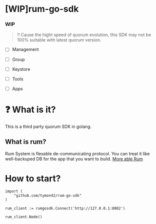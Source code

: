 # [WIP]rum-go-sdk  

### WIP
> ‼️ Cause the hight speed of quorum evolution, this SDK may not be 100% suitable with latest quorum version.  
- [ ] Management  
- [ ] Group  
- [ ] Keystore  
- [ ] Tools  
- [ ] Apps


# ❓ What is it?  
This is a third party quorum SDK in golang. 

## What is rum?  
Rum System is flexable de-communicating protocol. You can treat it like well-backuped DB for the app that you want to build. [More able Rum](https://github.com/rumsystem/quorum)  

# How to start?  
```
import (
    "github.com/tymon42/rum-go-sdk"
)

rum_client := rumgosdk.Connect('http://127.0.0.1:8002')

rum_client.Node()
```

